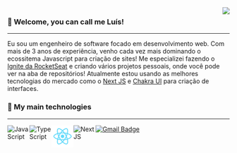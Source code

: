   <img src="https://github-readme-stats.vercel.app/api/top-langs/?username=luisspassos&langs_count=10&layout=compact&theme=dark" align="right">

  <h3>👋 Welcome, you can call me Luís!</h3>
  <hr>
  
Eu sou um engenheiro de software focado em desenvolvimento web. Com mais de 3 anos de experiência, venho cada vez mais dominando o ecossitema Javascript para criação de sites! Me especializei fazendo o [Ignite da RocketSeat](https://i.imgur.com/K5e99Aa.jpg) e criando vários projetos pessoais, onde você pode ver na aba de repositórios! Atualmente estou usando as melhores tecnologias do mercado como o [Next JS](https://nextjs.org/) e [Chakra UI](https://chakra-ui.com/) para criação de interfaces.

  <h3>🧡 My main technologies</h3>
  <hr>
  <img align="left" alt="JavaScript" src="https://cdn.icon-icons.com/icons2/2108/PNG/512/javascript_icon_130900.png" width="50">
  <img align="left" alt="TypeScript" src="https://upload.wikimedia.org/wikipedia/commons/thumb/4/4c/Typescript_logo_2020.svg/512px-Typescript_logo_2020.svg.png" width="50">
  <img align="left" alt="React" src="https://raw.githubusercontent.com/github/explore/80688e429a7d4ef2fca1e82350fe8e3517d3494d/topics/react/react.png" width="50">
  <img align="left" alt="Next JS" src="https://seeklogo.com/images/N/next-js-logo-8FCFF51DD2-seeklogo.com.png" width="50">

[![Gmail Badge](https://img.shields.io/badge/-luis.passos013@gmail.com-c14438?style=flat-square&logo=Gmail&logoColor=white&link=mailto:luis.passos013@gmail.com)](mailto:luis.passos013@gmail.com)

